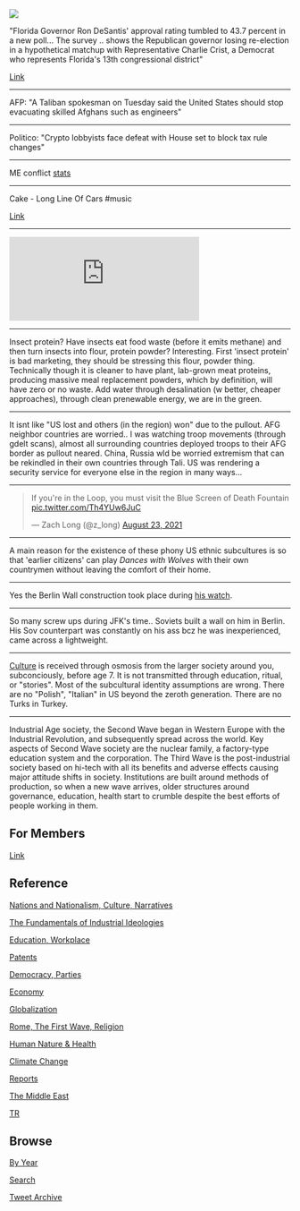 <img src="https://drive.google.com/uc?export=view&id=1B2wf9R7AMH1d7Vw6e2mucLbIQ5NSjir7"/>


"Florida Governor Ron DeSantis' approval rating tumbled to 43.7
percent in a new poll... The survey .. shows the Republican governor
losing re-election in a hypothetical matchup with Representative
Charlie Crist, a Democrat who represents Florida's 13th congressional
district"

[Link](https://www.newsweek.com/ron-desantis-approval-rating-falls-covid-delta-variant-ravages-florida-1616533)

---

AFP: "A Taliban spokesman on Tuesday said the United States should
stop evacuating skilled Afghans such as engineers"

---

Politico: "Crypto lobbyists face defeat with House set to block tax
rule changes"

---

ME conflict [stats](../../2019/05/confstats.md#gdeltme)

---

Cake - Long Line Of Cars \#music

[Link](https://youtu.be/-3wFxuuG-y0)

---

<iframe width="340" src="https://www.youtube.com/embed/dykZyuWci3g?start=122&end=190" title="YouTube video player" frameborder="0" allow="accelerometer; autoplay; clipboard-write; encrypted-media; gyroscope; picture-in-picture" allowfullscreen></iframe>

---

Insect protein? Have insects eat food waste (before it emits methane)
and then turn insects into flour, protein powder? Interesting. First
'insect protein' is bad marketing, they should be stressing this
flour, powder thing. Technically though it is cleaner to have plant,
lab-grown meat proteins, producing massive meal replacement powders,
which by definition, will have zero or no waste. Add water through
desalination (w better, cheaper approaches), through clean prenewable
energy, we are in the green.

---

It isnt like "US lost and others (in the region) won" due to the
pullout. AFG neighbor countries are worried.. I was watching troop
movements (through gdelt scans), almost all surrounding countries
deployed troops to their AFG border as pullout neared. China, Russia
wld be worried extremism that can be rekindled in their own countries
through Tali. US was rendering a security service for everyone else in
the region in many ways... 

---

<blockquote class="twitter-tweet"><p lang="en" dir="ltr">If you&#39;re in the Loop, you must visit the Blue Screen of Death Fountain <a href="https://t.co/Th4YUw6JuC">pic.twitter.com/Th4YUw6JuC</a></p>&mdash; Zach Long (@z_long) <a href="https://twitter.com/z_long/status/1429953970051629057?ref_src=twsrc%5Etfw">August 23, 2021</a></blockquote> <script async src="https://platform.twitter.com/widgets.js" charset="utf-8"></script>

---

A main reason for the existence of these phony US ethnic subcultures is
so that 'earlier citizens' can play *Dances with Wolves* with their
own countrymen without leaving the comfort of their home. 

---

Yes the Berlin Wall construction took place during [his watch](2021/08/cuban-missile-crisis.md#berlin).

---

So many screw ups during JFK's time.. Soviets built a wall on him in
Berlin.  His Sov counterpart was constantly on his ass bcz he was
inexperienced, came across a lightweight.

---

[Culture](2014/06/the-culture-code.md) is received through osmosis
from the larger society around you, subconciously, before age 7. It is
not transmitted through education, ritual, or "stories". Most of the
subcultural identity assumptions are wrong. There are no "Polish",
"Italian" in US beyond the zeroth generation. There are no Turks in
Turkey.

---

Industrial Age society, the Second Wave began in Western Europe with
the Industrial Revolution, and subsequently spread across the
world. Key aspects of Second Wave society are the nuclear family, a
factory-type education system and the corporation. The Third Wave is
the post-industrial society based on hi-tech with all its benefits and
adverse effects causing major attitude shifts in society. Institutions
are built around methods of production, so when a new wave arrives,
older structures around governance, education, health start to crumble
despite the best efforts of people working in them.

## For Members

[Link](https://thirdwave-members.herokuapp.com)

## Reference

[Nations and Nationalism, Culture, Narratives](/2013/02/nations-and-nationalism.md)

[The Fundamentals of Industrial Ideologies](/2011/04/fundamentals-of-industrial-ideologies.md)

[Education, Workplace](2017/09/education-workplace.md)

[Patents](/2018/09/patents.md)

[Democracy, Parties](/2016/11/democracy.md)

[Economy](/2018/05/economy.md)

[Globalization](/2018/09/globalization.md)

[Rome, The First Wave, Religion](/2017/12/rome.md)

[Human Nature & Health](/2020/07/human-nature.md)

[Climate Change](/2018/12/climate.md)

[Reports](/2019/05/reports.md)

[The Middle East](/2019/07/middleeast.md)

[TR](../tr)

## Browse

[By Year](years.md)

[Search](search.html)

[Tweet Archive](/tweets/README.md)


